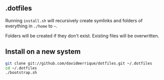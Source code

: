.dotfiles
-------

Running `install.sh` will recursively create symlinks and folders of everything in `./home` to `~`.

Folders will be created if they don't exist. Existing files will be overwritten.

Install on a new system
-------

```bash
git clone git://github.com/davidmerrique/dotfiles.git ~/.dotfiles
cd ~/.dotfiles
./bootstrap.sh
```
